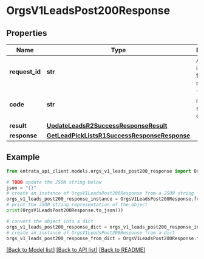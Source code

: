 # OrgsV1LeadsPost200Response


## Properties

Name | Type | Description | Notes
------------ | ------------- | ------------- | -------------
**request_id** | **str** | A unique identifier for the request. | 
**code** | **str** | The response status code. | 
**result** | [**UpdateLeadsR2SuccessResponseResult**](UpdateLeadsR2SuccessResponseResult.md) |  | 
**response** | [**GetLeadPickListsR1SuccessResponseResponse**](GetLeadPickListsR1SuccessResponseResponse.md) |  | 

## Example

```python
from entrata_api_client.models.orgs_v1_leads_post200_response import OrgsV1LeadsPost200Response

# TODO update the JSON string below
json = "{}"
# create an instance of OrgsV1LeadsPost200Response from a JSON string
orgs_v1_leads_post200_response_instance = OrgsV1LeadsPost200Response.from_json(json)
# print the JSON string representation of the object
print(OrgsV1LeadsPost200Response.to_json())

# convert the object into a dict
orgs_v1_leads_post200_response_dict = orgs_v1_leads_post200_response_instance.to_dict()
# create an instance of OrgsV1LeadsPost200Response from a dict
orgs_v1_leads_post200_response_from_dict = OrgsV1LeadsPost200Response.from_dict(orgs_v1_leads_post200_response_dict)
```
[[Back to Model list]](../README.md#documentation-for-models) [[Back to API list]](../README.md#documentation-for-api-endpoints) [[Back to README]](../README.md)


